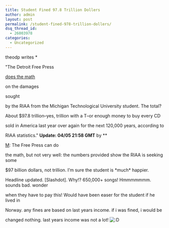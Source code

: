 ```yaml
---
title: Student Fined 97.8 Trillion Dollers
author: admin
layout: post
permalink: /student-fined-978-trillion-dollers/
dsq_thread_id:
  - 26003978
categories:
  - Uncategorized
---
```

theodp</a> writes *</p> 

"The Detroit Free Press

[does the math][1]

on the damages

sought</p> 

by the RIAA</a> from the Michigan Technological University student. The total?

About $97.8 trillion&#8211;yes, trillion with a T&#8211;or enough money to buy every CD

sold in America last year over again for the next 120,000 years, according to

RIAA statistics."</i> **Update: 04/05 21:58 GMT** by **</p> 

[M][2]</b>: The Free Press can do

the math, but not very well: the numbers provided show the RIAA is seeking some

$97 billion dollars, not trillion. I&#8217;m sure the student is \*much\* happier.

Headline updated. [Slashdot]. Why!? 650,000+ songs! Hmmmmmmm. sounds bad. wonder

when they have to pay this! Would have been easer for the student if he lived in

Norway. any fines are based on last years income. if i was fined, i would be

changed nothing. last years income was not a lot! <img src="http://blog.lotas-smartman.net/wp-includes/images/smilies/icon_biggrin.gif" alt=":D" class="wp-smiley" />

 [1]: http://www.freep.com/money/tech/newman5_20030405.htm
 [2]: mailto:michael@NoSpam.slashdot.org